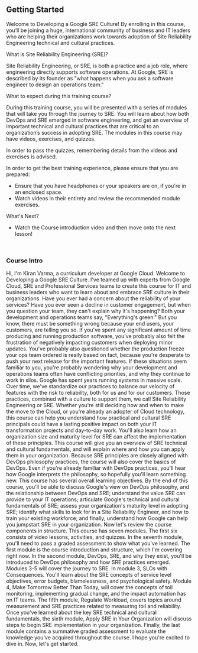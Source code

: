 ## Getting Started

Welcome to Developing a Google SRE Culture! By enrolling in this course, you’ll be joining a huge, international community of business and IT leaders who are helping their organizations work towards adoption of Site Reliability Engineering technical and cultural practices.

What is Site Reliability Engineering (SRE)?

Site Reliability Engineering, or SRE, is both a practice and a job role, where engineering directly supports software operations. At Google, SRE is described by its founder as "what happens when you ask a software engineer to design an operations team."

What to expect during this training course?

During this training course, you will be presented with a series of modules that will take you through the journey to SRE. You will learn about how both DevOps and SRE emerged in software engineering, and get an overview of important technical and cultural practices that are critical to an organization’s success in adopting SRE. The modules in this course may have videos, exercises, and quizzes.

In order to pass the quizzes, remembering details from the videos and exercises is advised.

In order to get the best training experience, please ensure that you are prepared:

- Ensure that you have headphones or your speakers are on, if you're in an enclosed space.
- Watch videos in their entirety and review the recommended module exercises.

What's Next?

- Watch the Course introduction video and then move onto the next lesson!

<br>

### Course Intro

Hi, I'm Kiran Varma, a curriculum developer at Google Cloud. Welcome to Developing a Google SRE Culture. I've teamed up with experts from Google Cloud, SRE and Professional Services teams to create this course for IT and business leaders who want to learn about and embrace SRE culture in their organizations. Have you ever had a concern about the reliability of your services? Have you ever seen a decline in customer engagement, but when you question your team, they can't explain why it's happening? Both your development and operations teams say, "Everything's green." But you know, there must be something wrong because your end users, your customers, are telling you so. If you've spent any significant amount of time producing and running production software, you've probably also felt the frustration of negatively impacting customers when deploying minor updates. You've probably also questioned whether the production freeze your ops team ordered is really based on fact, because you're desperate to push your next release for the important features. If these situations seem familiar to you, you're probably wondering why your development and operations teams often have conflicting priorities, and why they continue to work in silos. Google has spent years running systems in massive scale. Over time, we've standardize our practices to balance our velocity of features with the risk to reliability, both for us and for our customers. Those practices, combined with a culture to support them, we call Site Reliability Engineering or SRE. Whether you're still deciding how and when to make the move to the Cloud, or you're already an adopter of Cloud technology, this course can help you understand how practical and cultural SRE principals could have a lasting positive impact on both your IT transformation projects and day-to-day work. You'll also learn how an organization size and maturity level for SRE can affect the implementation of these principles. This course will give you an overview of SRE technical and cultural fundamentals, and will explain where and how you can apply them in your organization. Because SRE principles are closely aligned with DevOps philosophy practices, the course will also cover the basics of DevOps. Even if you're already familiar with DevOps practices, you'll hear how Google interprets the philosophy, so hopefully you'll learn something new. This course has several overall learning objectives. By the end of this course, you'll be able to discuss Google's view on DevOps philosophy, and the relationship between DevOps and SRE; understand the value SRE can provide to your IT operations; articulate Google's technical and cultural fundamentals of SRE; assess your organization's maturity level in adopting SRE; identify what skills to look for in a Site Reliability Engineer, and how to train your existing workforce; and finally, understand how Google can help you jumpstart SRE in your organization. Now let's review the course components in structure. This course has seven modules. The first six consists of video lessons, activities, and quizzes. In the seventh module, you'll need to pass a graded assessment to show what you've learned. The first module is the course introduction and structure, which I'm covering right now. In the second module, DevOps, SRE, and why they exist, you'll be introduced to DevOps philosophy and how SRE practices emerged. Modules 3-5 will cover the journey to SRE. In module 3, SLOs with Consequences. You'll learn about the SRE concepts of service level objectives, error budgets, blamelessness, and psychological safety. Module 4, Make Tomorrow Better Than Today, will cover the concepts of toil monitoring, implementing gradual change, and the impact automation has on IT teams. The fifth module, Regulate Workload, covers topics around measurement and SRE practices related to measuring toil and reliability. Once you've learned about the key SRE technical and cultural fundamentals, the sixth module, Apply SRE in Your Organization will discuss steps to begin SRE implementation in your organization. Finally, the last module contains a summative graded assessment to evaluate the knowledge you've acquired throughout the course. I hope you're excited to dive in. Now, let's get started.

<br>
